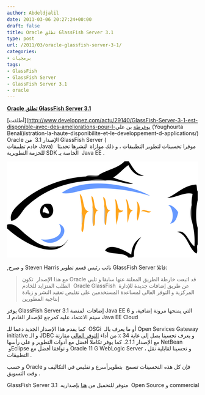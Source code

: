 ```yaml
---
author: Abdeldjalil
date: 2011-03-06 20:27:24+00:00
draft: false
title: Oracle تطلق GlassFish Server 3.1
type: post
url: /2011/03/oracle-glassfish-server-3-1/
categories:
- برمجيات
tags:
- GlassFish
- GlassFish Server
- GlassFish Server 3.1
- oracle
---
```


[**Oracle تطلق GlassFish Server 3.1**](https://www.it-scoop.com/2011/03/oracle-glassfish-server-3-1/)


[أطلقت](http://www.developpez.com/actu/29140/GlassFish-Server-3-1-est-disponible-avec-des-ameliorations-pour-l-يوغرطة بن علي (Youghourta Benali)istration-la-haute-disponibilite-et-le-developpement-d-applications/) Oracle الإصدار 3.1  من GlassFish Server ( خادم تطبيقات Java)   موفرا تحسينات لتطوير التطبيقات ، و ذلك موازاة  لنشرها تحديثا للحزمة التطويرية SDK الخاصة بـ  Java EE .


[![](Glassfish_logo_large.png )
](https://www.it-scoop.com/2011/03/oracle-glassfish-server-3-1/)


,و صرح Steven Harris نائب رئيس قسم تطوير GlassFish Server قائلا:


<blockquote>مع هذا الإصدار  تكون Oracle قد اتبعت خارطة الطريق المعلنة عنها سابقا و تلبي الطلب المتزايد للخادم  Oracle GlassFish  عن طريق إضافات جديدة للإدارة المركزية و التوفر العالي لمساعدة المستخدمين على تقليص تعقيد النشر و زيادة إنتاجية المطورين</blockquote>


يوفر GlassFish Server 3.1 إضافات  لمنصة Java EE 6 التي يمنحها مرونة إضافية، و سيتم الاعتماد عليه كمرجع للإصدار القادم لـ Java EE Cloud

كما يقدم هذا الإصدار الجديد دعما للـ  OSGi  أو ما يعرف بالـ Open Services Gateway initiative و الـ JDBC و يعرف تحسينا يصل إلى غاية 34 ٪ من أداء [التوفر العالي](http://en.wikipedia.org/wiki/High_availability) مقارنة مع الإصدار 2.1.1. كما يوفر تكاملا أفضل مع أدوات التطوير و على رأسها NetBean  وEclipse و توافقا أفضل مع Oracle 11 G WebLogic Server ، و تحسينا لقابلية نقل التطبيقات .

و حسب Oracle فإن كل هذه التحسينات تسمح  بتطويرأسرع و تقليص في التكاليف و وقت التسويق .



GlassFish Server 3.1  متوفر للتحميل من [هنا](http://glassfish.java.net/public/downloadsindex.html#top) بإصداريه  Open Source و commercial
